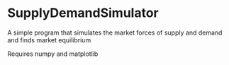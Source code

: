 # SupplyDemandSimulator
A simple program that simulates the market forces of supply and demand and finds market equilibrium

Requires numpy and matplotlib

